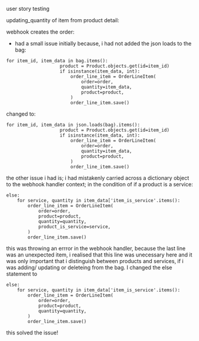 user story testing 

updating_quantity of item from product detail:


webhook creates the order:
- had a small issue initially because, i had not added the json loads to the bag:
```
for item_id, item_data in bag.items():
                    product = Product.objects.get(id=item_id)
                    if isinstance(item_data, int):
                        order_line_item = OrderLineItem(
                            order=order,
                            quantity=item_data,
                            product=product,
                        )
                        order_line_item.save()
```
changed to:
```
for item_id, item_data in json.loads(bag).items():
                    product = Product.objects.get(id=item_id)
                    if isinstance(item_data, int):
                        order_line_item = OrderLineItem(
                            order=order,
                            quantity=item_data,
                            product=product,
                        )
                        order_line_item.save()
```
the other issue i had is; i had mistakenly carried across a dictionary object to the webhook handler context; in the condition of if a product is a service:
```
else:
    for service, quantity in item_data['item_is_service'.items():
        order_line_item = OrderLineItem(
            order=order,
            product=product,
            quantity=quantity,
            product_is_service=service,
        )
        order_line_item.save()
```
this was throwing an errror in the webhook handler, because the last line was an unexpected item, i realised that this line was unecessary here and it was only important that i distinguish between products and services, if i was adding/ updating or deleteing from the bag. 
I changed the else statement to 
```
else:
    for service, quantity in item_data['item_is_service'.items():
        order_line_item = OrderLineItem(
            order=order,
            product=product,
            quantity=quantity,
        )
        order_line_item.save()
```
this solved the issue! 

